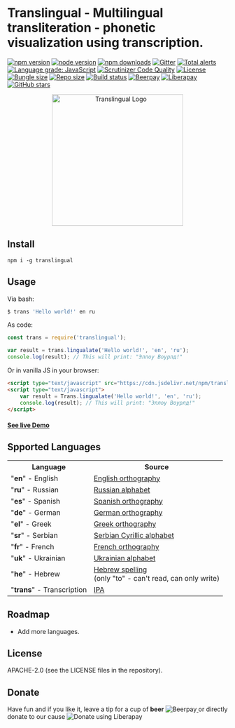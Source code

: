 # Translingual - Multilingual transliteration - phonetic visualization using transcription.


[![npm version](https://badge.fury.io/js/translingual.svg)](https://badge.fury.io/js/translingual)
[![node version](https://img.shields.io/node/v/translingual)](https://www.npmjs.com/package/translingual)
[![npm downloads](https://img.shields.io/npm/dw/translingual.svg)](https://www.npmjs.com/package/translingual)
[![Gitter](https://badges.gitter.im/translingual/community.svg)](https://gitter.im/translingual/community?utm_source=badge&utm_medium=badge&utm_campaign=pr-badge)
[![Total alerts](https://img.shields.io/lgtm/alerts/g/freaker2k7/translingual.svg?logo=lgtm&logoWidth=18)](https://lgtm.com/projects/g/freaker2k7/translingual/alerts/)
[![Language grade: JavaScript](https://img.shields.io/lgtm/grade/javascript/g/freaker2k7/translingual.svg?logo=lgtm&logoWidth=18)](https://lgtm.com/projects/g/freaker2k7/translingual/context:javascript)
[![Scrutinizer Code Quality](https://scrutinizer-ci.com/g/freaker2k7/translingual/badges/quality-score.png?b=master)](https://scrutinizer-ci.com/g/freaker2k7/translingual/?branch=master)
[![License](https://img.shields.io/badge/license-Apache-brightgreen.svg)](https://opensource.org/licenses/Apache-2.0)
[![Bungle size](https://img.shields.io/bundlephobia/minzip/translingual)](https://bundlephobia.com/result?p=translingual)
[![Repo size](https://img.shields.io/github/repo-size/freaker2k7/translingual)](https://github.com/freaker2k7/translingual)
[![Build status](https://ci.appveyor.com/api/projects/status/rwbo4jvqp4032boj/branch/master?svg=true)](https://ci.appveyor.com/project/freaker2k7/translingual/branch/master)
[![Beerpay](https://beerpay.io/freaker2k7/translingual/badge.svg?style=flat)](https://beerpay.io/freaker2k7/translingual)
[![Liberapay](http://img.shields.io/liberapay/receives/evgy.svg?logo=liberapay)](https://liberapay.com/evgy/)
[![GitHub stars](https://img.shields.io/github/stars/freaker2k7/translingual.svg?style=social&label=Stars)](https://github.com/freaker2k7/translingual/stargazers/)
<!-- [![Known Vulnerabilities](https://snyk.io//test/github/freaker2k7/translingual/badge.svg?targetFile=package.json)](https://snyk.io//test/github/freaker2k7/translingual) -->


<center>
  <img src="https://i.imgur.com/L508wvt.jpg" alt="Translingual Logo" title="Translingual Logo" style="box-shadow: none;" style="max-width: 100%; border: 0; box-shadow: none;" height="300">
</center>


## Install
`npm i -g translingual`


## Usage
Via bash:
```bash
$ trans 'Hello world!' en ru
```

As code:
```javascript
const trans = require('translingual');

var result = trans.lingualate('Hello world!', 'en', 'ru');
console.log(result); // This will print: "Эллoу Вoурлд!"
```

Or in vanilla JS in your browser:
```html
<script type="text/javascript" src="https://cdn.jsdelivr.net/npm/translingual@1.0.9/dist/translingual.min.js"></script>
<script type="text/javascript">
	var result = Trans.lingualate('Hello world!', 'en', 'ru');
	console.log(result); // This will print: "Эллoу Вoурлд!"
</script>
```

#### [See live Demo](https://jsfiddle.net/thenetfreaker/grkzfae2/1/)

## Spported Languages

<table>
	<tr>
		<th>Language</th>
		<th>Source</th>
	</tr>
	<tr>
		<td>"<b>en</b>" - English</td>
		<td><a href="https://en.wikipedia.org/wiki/English_orthography">English orthography</a></td>
	</tr>
	<tr>
		<td>"<b>ru</b>" - Russian</td>
		<td><a href="https://en.wikipedia.org/wiki/Russian_alphabet">Russian alphabet</a></td>
	</tr>
	<tr>
		<td>"<b>es</b>" - Spanish</td>
		<td><a href="https://en.wikipedia.org/wiki/Spanish_orthography">Spanish orthography</a></td>
	</tr>
	<tr>
		<td>"<b>de</b>" - German</td>
		<td><a href="https://en.wikipedia.org/wiki/German_orthography">German orthography</a></td>
	</tr>
	<tr>
		<td>"<b>el</b>" - Greek</td>
		<td><a href="https://en.wikipedia.org/wiki/Greek_orthography">Greek orthography</a></td>
	</tr>
	<tr>
		<td>"<b>sr</b>" - Serbian</td>
		<td><a href="https://en.wikipedia.org/wiki/Serbian_Cyrillic_alphabet">Serbian Cyrillic alphabet</a></td>
	</tr>
	<tr>
		<td>"<b>fr</b>" - French</td>
		<td><a href="https://en.wikipedia.org/wiki/French_orthography">French orthography</a></td>
	</tr>
	<tr>
		<td>"<b>uk</b>" - Ukrainian</td>
		<td><a href="https://en.wikipedia.org/wiki/Ukrainian_alphabet">Ukrainian alphabet</a></td>
	</tr>
	<tr>
		<td>"<b>he</b>" - Hebrew</td>
		<td><a href="https://en.wikipedia.org/wiki/Hebrew_spelling">Hebrew spelling</a><br>(only "to" - can't read, can only write)</td>
	</tr>
	<tr>
		<td>"<b>trans</b>" - Transcription</td>
		<td><a href="https://en.wikipedia.org/wiki/Help:IPA">IPA</a></td>
	</tr>
</table>


## Roadmap
* Add more languages.

## License
APACHE-2.0 (see the LICENSE files in the repository).

## Donate
Have fun and if you like it, leave a tip for a cup of **beer** <a href="https://beerpay.io/freaker2k7/translingual">
  <img style="display: inline-block; vertical-align: text-bottom;" alt="Beerpay" src="https://beerpay.io/freaker2k7/translingual/badge.svg?style=beer">
</a>
or directly donate to our cause <a href="https://liberapay.com/evgy/donate">
  <img style="display: inline-block; vertical-align: text-bottom;" alt="Donate using Liberapay" src="https://liberapay.com/assets/widgets/donate.svg">
</a>